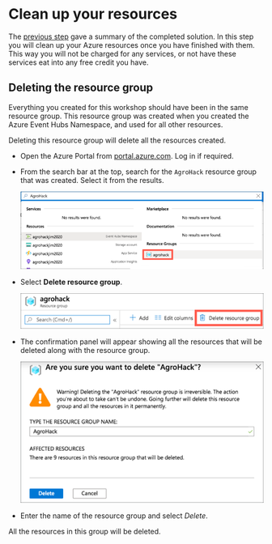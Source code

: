 # Clean up your resources

The [previous step](./Summary.md) gave a summary of the completed solution. In this step you will clean up your Azure resources once you have finished with them. This way you will not be charged for any services, or not have these services eat into any free credit you have.

## Deleting the resource group

Everything you created for this workshop should have been in the same resource group. This resource group was created when you created the Azure Event Hubs Namespace, and used for all other resources.

Deleting this resource group will delete all the resources created.

* Open the Azure Portal from [portal.azure.com](https://portal.azure.com/?WT.mc_id=agrohack-github-jabenn). Log in if required.

* From the search bar at the top, search for the `AgroHack` resource group that was created. Select it from the results.
  
  ![Searching for the resource group in Azure](../Images/SearchForResourceGroup.png)

* Select **Delete resource group**.
  
  ![The delete resource group button](../Images/DeleteResourceGroupButton.png)

* The confirmation panel will appear showing all the resources that will be deleted along with the resource group.

  ![The delete resource group confirmation](../Images/DeleteResourceGroupConfirm.png)

* Enter the name of the resource group and select *Delete*.

All the resources in this group will be deleted.
